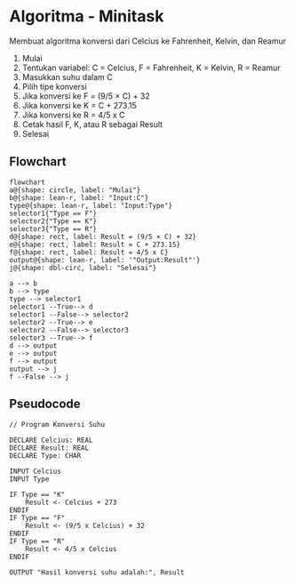 # Algoritma - Minitask 
Membuat algoritma konversi dari Celcius ke Fahrenheit, Kelvin, dan Reamur
1. Mulai
2. Tentukan variabel: C = Celcius, F = Fahrenheit, K = Kelvin, R = Reamur
3. Masukkan suhu dalam C
4. Pilih tipe konversi
5. Jika konversi ke F = (9/5 × C) + 32
6. Jika konversi ke K = C + 273.15
7. Jika konversi ke R = 4/5 x C
8. Cetak hasil F, K, atau R sebagai Result
9. Selesai

## Flowchart
```mermaid
flowchart
a@{shape: circle, label: "Mulai"}
b@{shape: lean-r, label: "Input:C"}
type@{shape: lean-r, label: "Input:Type"}
selector1{"Type == F"}
selector2{"Type == K"}
selector3{"Type == R"}
d@{shape: rect, label: Result = (9/5 × C) + 32}
e@{shape: rect, label: Result = C + 273.15}
f@{shape: rect, label: Result = 4/5 x C}
output@{shape: lean-r, label: '"Output:Result"'}
j@{shape: dbl-circ, label: "Selesai"}

a --> b
b --> type
type --> selector1
selector1 --True--> d
selector1 --False--> selector2
selector2 --True--> e
selector2 --False--> selector3
selector3 --True--> f
d --> output
e --> output
f --> output
output --> j
f --False --> j

```

## Pseudocode
```
// Program Konversi Suhu

DECLARE Celcius: REAL
DECLARE Result: REAL
DECLARE Type: CHAR

INPUT Celcius
INPUT Type

IF Type == "K"
    Result <- Celcius + 273
ENDIF
IF Type == "F"
    Result <- (9/5 x Celcius) + 32
ENDIF
IF Type == "R"
    Result <- 4/5 x Celcius
ENDIF

OUTPUT "Hasil konversi suhu adalah:", Result

